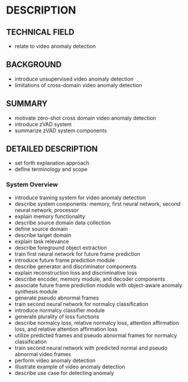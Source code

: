 # DESCRIPTION

## TECHNICAL FIELD

- relate to video anomaly detection

## BACKGROUND

- introduce unsupervised video anomaly detection
- limitations of cross-domain video anomaly detection

## SUMMARY

- motivate zero-shot cross domain video anomaly detection
- introduce zVAD system
- summarize zVAD system components

## DETAILED DESCRIPTION

- set forth explanation approach
- define terminology and scope

### System Overview

- introduce training system for video anomaly detection
- describe system components: memory, first neural network, second neural network, processor
- explain memory functionality
- describe source domain data collection
- define source domain
- describe target domain
- explain task relevance
- describe foreground object extraction
- train first neural network for future frame prediction
- introduce future frame prediction module
- describe generator and discriminator components
- explain reconstruction loss and discriminative loss
- describe encoder, memory module, and decoder components
- associate future frame prediction module with object-aware anomaly synthesis module
- generate pseudo abnormal frames
- train second neural network for normalcy classification
- introduce normalcy classifier module
- generate plurality of loss functions
- describe normalcy loss, relative normalcy loss, attention affirmation loss, and relative attention affirmation loss
- utilize predicted frames and pseudo abnormal frames for normalcy classification
- train second neural network with predicted normal and pseudo abnormal video frames
- perform video anomaly detection
- illustrate example of video anomaly detection
- describe use case for detecting anomaly

